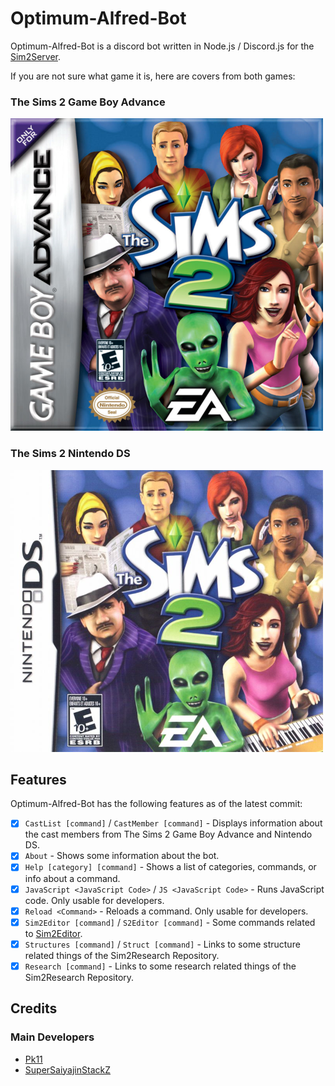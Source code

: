 # Optimum-Alfred-Bot

Optimum-Alfred-Bot is a discord bot written in Node.js / Discord.js for the [Sim2Server](https://discord.gg/dqfrTaerB6).


If you are not sure what game it is, here are covers from both games:

### The Sims 2 Game Boy Advance
![GBACover](https://github.com/Sim2Team/Optimum-Alfred-Bot/blob/main/resources/GBACover.png)

### The Sims 2 Nintendo DS
![NDSCover](https://github.com/Sim2Team/Optimum-Alfred-Bot/blob/main/resources/NDSCover.png)


## Features
Optimum-Alfred-Bot has the following features as of the latest commit:

- [x] `CastList [command]` / `CastMember [command]` - Displays information about the cast members from The Sims 2 Game Boy Advance and Nintendo DS.
- [x] `About` - Shows some information about the bot.
- [x] `Help [category] [command]` - Shows a list of categories, commands, or info about a command.
- [x] `JavaScript <JavaScript Code>` / `JS <JavaScript Code>` - Runs JavaScript code. Only usable for developers.
- [x] `Reload <Command>` - Reloads a command. Only usable for developers.
- [x] `Sim2Editor [command]` / `S2Editor [command]` - Some commands related to [Sim2Editor](https://sim2team.github.io/Sim2Editor/).
- [x] `Structures [command]` / `Struct [command]` - Links to some structure related things of the Sim2Research Repository.
- [x] `Research [command]` - Links to some research related things of the Sim2Research Repository.

## Credits
### Main Developers
- [Pk11](https://github.com/Epicpkmn11)
- [SuperSaiyajinStackZ](https://github.com/SuperSaiyajinStackZ)
